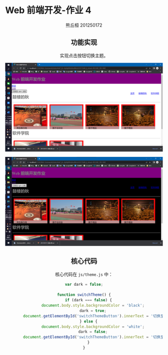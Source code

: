 # Web 前端开发-作业 4

<center>熊丘桓 201250172

## 功能实现

实现点击按钮切换主题。

![light 主题](README/image-20221224151105431.png)

![dark 主题](README/image-20221224151053692.png)

## 核心代码

核心代码在 `js/theme.js` 中：

```js
var dark = false;

function switchTheme() {
    if (dark === false) {
        document.body.style.backgroundColor = 'black';
        dark = true;
        document.getElementById('switchThemeButton').innerText = '切换至 light 主题';
    } else {
        document.body.style.backgroundColor = 'white';
        dark = false;
        document.getElementById('switchThemeButton').innerText = '切换至 dark 主题';
    }
}
```

